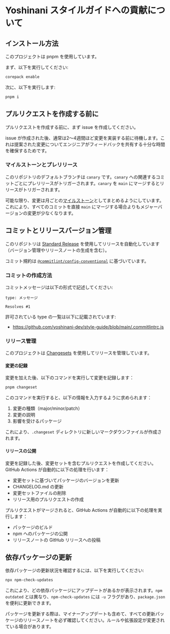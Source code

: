 # Yoshinani スタイルガイドへの貢献について

## インストール方法

このプロジェクトは pnpm を使用しています。

まず、以下を実行してください:

```sh
corepack enable
```

次に、以下を実行します:

```sh
pnpm i
```

## プルリクエストを作成する前に

プルリクエストを作成する前に、まず issue を作成してください。

issue が作成された後、通常は2〜4週間ほど変更を実装する前に待機します。これは提案された変更についてエンジニアがフィードバックを共有する十分な時間を確保するためです。

### マイルストーンとプレリリース

このリポジトリのデフォルトブランチは `canary` です。`canary` への関連するコミットごとにプレリリースがトリガーされます。`canary` を `main` にマージするとリリースがトリガーされます。

可能な限り、変更は月ごとの[マイルストーン](https://github.com/yoshinani-dev/style-guide/milestones)としてまとめるようにしています。これにより、すべてのコミットを直接 `main` にマージする場合よりもメジャーバージョンの変更が少なくなります。

## コミットとリリースバージョン管理

このリポジトリは [Standard Release](https://semantic-release.gitbook.io/semantic-release/) を使用してリリースを自動化しています（バージョン管理やリリースノートの生成を含む）。

コミット規約は [`@commitlint/config-conventional`](https://github.com/conventional-changelog/commitlint/blob/master/%40commitlint/config-conventional) に基づいています。

### コミットの作成方法

コミットメッセージは以下の形式で記述してください:

```
type: メッセージ

Resolves #1
```

許可されている type の一覧は以下に記載されています:

- https://github.com/yoshinani-dev/style-guide/blob/main/.commitlintrc.js

### リリース管理

このプロジェクトは [Changesets](https://github.com/changesets/changesets) を使用してリリースを管理しています。

#### 変更の記録

変更を加えた後、以下のコマンドを実行して変更を記録します：

```sh
pnpm changeset
```

このコマンドを実行すると、以下の情報を入力するように求められます：

1. 変更の種類（major/minor/patch）
2. 変更の説明
3. 影響を受けるパッケージ

これにより、`.changeset` ディレクトリに新しいマークダウンファイルが作成されます。

#### リリースの公開

変更を記録した後、変更セットを含むプルリクエストを作成してください。GitHub Actions が自動的に以下の処理を行います：

- 変更セットに基づいてパッケージのバージョンを更新
- CHANGELOG.md の更新
- 変更セットファイルの削除
- リリース用のプルリクエストの作成

プルリクエストがマージされると、GitHub Actions が自動的に以下の処理を実行します：

- パッケージのビルド
- npm へのパッケージの公開
- リリースノートの GitHub リリースへの投稿

## 依存パッケージの更新

依存パッケージの更新状況を確認するには、以下を実行してください:

```sh
npx npm-check-updates
```

これにより、どの依存パッケージにアップデートがあるかが表示されます。`npm outdated` とは異なり、`npm-check-updates` には `-u` フラグがあり、`package.json` を便利に更新できます。

パッケージを更新する際は、マイナーアップデートも含めて、すべての更新パッケージのリリースノートを必ず確認してください。ルールや拡張設定が変更されている場合があります。